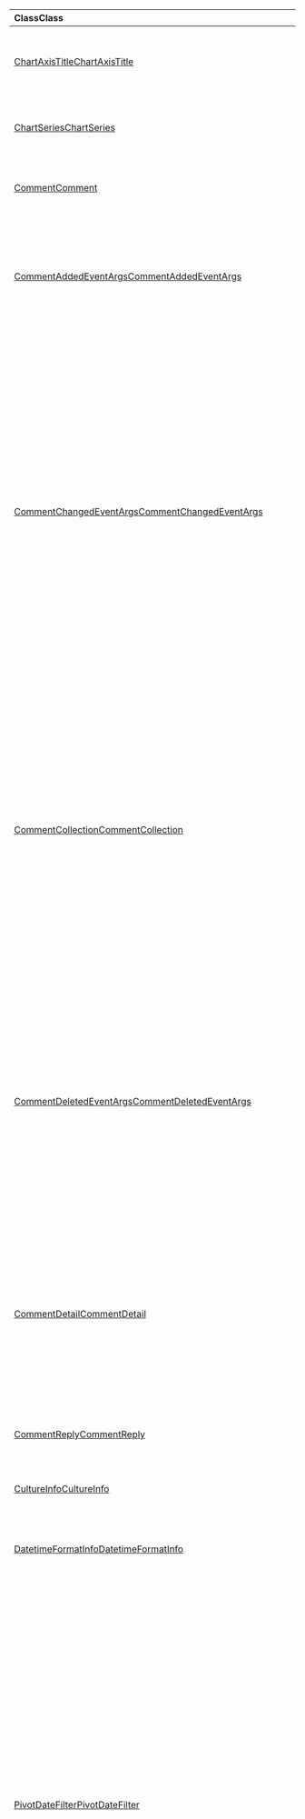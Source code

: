 | <span data-ttu-id="e0d43-101">Class</span><span class="sxs-lookup"><span data-stu-id="e0d43-101">Class</span></span> | <span data-ttu-id="e0d43-102">Campos</span><span class="sxs-lookup"><span data-stu-id="e0d43-102">Fields</span></span> | <span data-ttu-id="e0d43-103">Descripción</span><span class="sxs-lookup"><span data-stu-id="e0d43-103">Description</span></span> |
|:---|:---|:---|
|[<span data-ttu-id="e0d43-104">ChartAxisTitle</span><span class="sxs-lookup"><span data-stu-id="e0d43-104">ChartAxisTitle</span></span>](/javascript/api/excel/excel.chartaxistitle)|[<span data-ttu-id="e0d43-105">textOrientation</span><span class="sxs-lookup"><span data-stu-id="e0d43-105">textOrientation</span></span>](/javascript/api/excel/excel.chartaxistitle#textorientation)|<span data-ttu-id="e0d43-106">Especifica el ángulo al que está orientado el texto para el título del eje del gráfico.</span><span class="sxs-lookup"><span data-stu-id="e0d43-106">Specifies the angle to which the text is oriented for the chart axis title.</span></span>|
|[<span data-ttu-id="e0d43-107">ChartSeries</span><span class="sxs-lookup"><span data-stu-id="e0d43-107">ChartSeries</span></span>](/javascript/api/excel/excel.chartseries)|[<span data-ttu-id="e0d43-108">getDimensionValues (dimensión: Excel. ChartSeriesDimension)</span><span class="sxs-lookup"><span data-stu-id="e0d43-108">getDimensionValues(dimension: Excel.ChartSeriesDimension)</span></span>](/javascript/api/excel/excel.chartseries#getdimensionvalues-dimension-)|<span data-ttu-id="e0d43-109">Obtiene los valores de una única dimensión de la serie del gráfico.</span><span class="sxs-lookup"><span data-stu-id="e0d43-109">Gets the values from a single dimension of the chart series.</span></span>|
|[<span data-ttu-id="e0d43-110">Comment</span><span class="sxs-lookup"><span data-stu-id="e0d43-110">Comment</span></span>](/javascript/api/excel/excel.comment)|[<span data-ttu-id="e0d43-111">contentType</span><span class="sxs-lookup"><span data-stu-id="e0d43-111">contentType</span></span>](/javascript/api/excel/excel.comment#contenttype)|<span data-ttu-id="e0d43-112">Obtiene el tipo de contenido del comentario.</span><span class="sxs-lookup"><span data-stu-id="e0d43-112">Gets the content type of the comment.</span></span>|
|[<span data-ttu-id="e0d43-113">CommentAddedEventArgs</span><span class="sxs-lookup"><span data-stu-id="e0d43-113">CommentAddedEventArgs</span></span>](/javascript/api/excel/excel.commentaddedeventargs)|[<span data-ttu-id="e0d43-114">commentDetails</span><span class="sxs-lookup"><span data-stu-id="e0d43-114">commentDetails</span></span>](/javascript/api/excel/excel.commentaddedeventargs#commentdetails)|<span data-ttu-id="e0d43-115">Obtenga la matriz CommentDetail que contiene el identificador de comentario y los identificadores de sus respuestas relacionadas.</span><span class="sxs-lookup"><span data-stu-id="e0d43-115">Get the CommentDetail array which contains the comment Id and Ids of its related replies.</span></span>|
||[<span data-ttu-id="e0d43-116">source</span><span class="sxs-lookup"><span data-stu-id="e0d43-116">source</span></span>](/javascript/api/excel/excel.commentaddedeventargs#source)|<span data-ttu-id="e0d43-117">Especifica el origen del evento.</span><span class="sxs-lookup"><span data-stu-id="e0d43-117">Specifies the source of the event.</span></span>|
||[<span data-ttu-id="e0d43-118">type</span><span class="sxs-lookup"><span data-stu-id="e0d43-118">type</span></span>](/javascript/api/excel/excel.commentaddedeventargs#type)|<span data-ttu-id="e0d43-119">Obtiene el tipo del evento.</span><span class="sxs-lookup"><span data-stu-id="e0d43-119">Gets the type of the event.</span></span>|
||[<span data-ttu-id="e0d43-120">worksheetId</span><span class="sxs-lookup"><span data-stu-id="e0d43-120">worksheetId</span></span>](/javascript/api/excel/excel.commentaddedeventargs#worksheetid)|<span data-ttu-id="e0d43-121">Obtiene el identificador de la hoja de cálculo en la que se produjo el evento.</span><span class="sxs-lookup"><span data-stu-id="e0d43-121">Gets the Id of the worksheet in which the event happened.</span></span>|
|[<span data-ttu-id="e0d43-122">CommentChangedEventArgs</span><span class="sxs-lookup"><span data-stu-id="e0d43-122">CommentChangedEventArgs</span></span>](/javascript/api/excel/excel.commentchangedeventargs)|[<span data-ttu-id="e0d43-123">changeType</span><span class="sxs-lookup"><span data-stu-id="e0d43-123">changeType</span></span>](/javascript/api/excel/excel.commentchangedeventargs#changetype)|<span data-ttu-id="e0d43-124">Obtiene el tipo de cambio que representa el modo en que se desencadena el evento Changed.</span><span class="sxs-lookup"><span data-stu-id="e0d43-124">Gets the change type that represents how the changed event is triggered.</span></span>|
||[<span data-ttu-id="e0d43-125">commentDetails</span><span class="sxs-lookup"><span data-stu-id="e0d43-125">commentDetails</span></span>](/javascript/api/excel/excel.commentchangedeventargs#commentdetails)|<span data-ttu-id="e0d43-126">Obtenga la matriz CommentDetail que contiene el identificador de comentario y los identificadores de sus respuestas relacionadas.</span><span class="sxs-lookup"><span data-stu-id="e0d43-126">Get the CommentDetail array which contains the comment Id and Ids of its related replies.</span></span>|
||[<span data-ttu-id="e0d43-127">source</span><span class="sxs-lookup"><span data-stu-id="e0d43-127">source</span></span>](/javascript/api/excel/excel.commentchangedeventargs#source)|<span data-ttu-id="e0d43-128">Especifica el origen del evento.</span><span class="sxs-lookup"><span data-stu-id="e0d43-128">Specifies the source of the event.</span></span>|
||[<span data-ttu-id="e0d43-129">type</span><span class="sxs-lookup"><span data-stu-id="e0d43-129">type</span></span>](/javascript/api/excel/excel.commentchangedeventargs#type)|<span data-ttu-id="e0d43-130">Obtiene el tipo del evento.</span><span class="sxs-lookup"><span data-stu-id="e0d43-130">Gets the type of the event.</span></span>|
||[<span data-ttu-id="e0d43-131">worksheetId</span><span class="sxs-lookup"><span data-stu-id="e0d43-131">worksheetId</span></span>](/javascript/api/excel/excel.commentchangedeventargs#worksheetid)|<span data-ttu-id="e0d43-132">Obtiene el identificador de la hoja de cálculo en la que se produjo el evento.</span><span class="sxs-lookup"><span data-stu-id="e0d43-132">Gets the Id of the worksheet in which the event happened.</span></span>|
|[<span data-ttu-id="e0d43-133">CommentCollection</span><span class="sxs-lookup"><span data-stu-id="e0d43-133">CommentCollection</span></span>](/javascript/api/excel/excel.commentcollection)|[<span data-ttu-id="e0d43-134">onAdded</span><span class="sxs-lookup"><span data-stu-id="e0d43-134">onAdded</span></span>](/javascript/api/excel/excel.commentcollection#onadded)|<span data-ttu-id="e0d43-135">Se produce cuando se agregan los comentarios.</span><span class="sxs-lookup"><span data-stu-id="e0d43-135">Occurs when the comments are added.</span></span>|
||[<span data-ttu-id="e0d43-136">onChanged</span><span class="sxs-lookup"><span data-stu-id="e0d43-136">onChanged</span></span>](/javascript/api/excel/excel.commentcollection#onchanged)|<span data-ttu-id="e0d43-137">Se produce cuando se cambian los comentarios o las respuestas de una colección de comentarios, incluso cuando se eliminan las respuestas.</span><span class="sxs-lookup"><span data-stu-id="e0d43-137">Occurs when comments or replies in a comment collection are changed, including when replies are deleted.</span></span>|
||[<span data-ttu-id="e0d43-138">onDeleted</span><span class="sxs-lookup"><span data-stu-id="e0d43-138">onDeleted</span></span>](/javascript/api/excel/excel.commentcollection#ondeleted)|<span data-ttu-id="e0d43-139">Se produce cuando se eliminan comentarios en la colección de comentarios.</span><span class="sxs-lookup"><span data-stu-id="e0d43-139">Occurs when comments are deleted in the comment collection.</span></span>|
|[<span data-ttu-id="e0d43-140">CommentDeletedEventArgs</span><span class="sxs-lookup"><span data-stu-id="e0d43-140">CommentDeletedEventArgs</span></span>](/javascript/api/excel/excel.commentdeletedeventargs)|[<span data-ttu-id="e0d43-141">commentDetails</span><span class="sxs-lookup"><span data-stu-id="e0d43-141">commentDetails</span></span>](/javascript/api/excel/excel.commentdeletedeventargs#commentdetails)|<span data-ttu-id="e0d43-142">Obtenga la matriz CommentDetail que contiene el identificador de comentario y los identificadores de sus respuestas relacionadas.</span><span class="sxs-lookup"><span data-stu-id="e0d43-142">Get the CommentDetail array which contains the comment Id and Ids of its related replies.</span></span>|
||[<span data-ttu-id="e0d43-143">source</span><span class="sxs-lookup"><span data-stu-id="e0d43-143">source</span></span>](/javascript/api/excel/excel.commentdeletedeventargs#source)|<span data-ttu-id="e0d43-144">Especifica el origen del evento.</span><span class="sxs-lookup"><span data-stu-id="e0d43-144">Specifies the source of the event.</span></span>|
||[<span data-ttu-id="e0d43-145">type</span><span class="sxs-lookup"><span data-stu-id="e0d43-145">type</span></span>](/javascript/api/excel/excel.commentdeletedeventargs#type)|<span data-ttu-id="e0d43-146">Obtiene el tipo del evento.</span><span class="sxs-lookup"><span data-stu-id="e0d43-146">Gets the type of the event.</span></span>|
||[<span data-ttu-id="e0d43-147">worksheetId</span><span class="sxs-lookup"><span data-stu-id="e0d43-147">worksheetId</span></span>](/javascript/api/excel/excel.commentdeletedeventargs#worksheetid)|<span data-ttu-id="e0d43-148">Obtiene el identificador de la hoja de cálculo en la que se produjo el evento.</span><span class="sxs-lookup"><span data-stu-id="e0d43-148">Gets the Id of the worksheet in which the event happened.</span></span>|
|[<span data-ttu-id="e0d43-149">CommentDetail</span><span class="sxs-lookup"><span data-stu-id="e0d43-149">CommentDetail</span></span>](/javascript/api/excel/excel.commentdetail)|[<span data-ttu-id="e0d43-150">commentId</span><span class="sxs-lookup"><span data-stu-id="e0d43-150">commentId</span></span>](/javascript/api/excel/excel.commentdetail#commentid)|<span data-ttu-id="e0d43-151">Representa el identificador del comentario.</span><span class="sxs-lookup"><span data-stu-id="e0d43-151">Represents the id of comment.</span></span>|
||[<span data-ttu-id="e0d43-152">replyIds</span><span class="sxs-lookup"><span data-stu-id="e0d43-152">replyIds</span></span>](/javascript/api/excel/excel.commentdetail#replyids)|<span data-ttu-id="e0d43-153">Representa los identificadores de las respuestas relacionadas que pertenecen al comentario.</span><span class="sxs-lookup"><span data-stu-id="e0d43-153">Represents the ids of the related replies belong to comment.</span></span>|
|[<span data-ttu-id="e0d43-154">CommentReply</span><span class="sxs-lookup"><span data-stu-id="e0d43-154">CommentReply</span></span>](/javascript/api/excel/excel.commentreply)|[<span data-ttu-id="e0d43-155">contentType</span><span class="sxs-lookup"><span data-stu-id="e0d43-155">contentType</span></span>](/javascript/api/excel/excel.commentreply#contenttype)|<span data-ttu-id="e0d43-156">El tipo de contenido de la respuesta.</span><span class="sxs-lookup"><span data-stu-id="e0d43-156">The content type of the reply.</span></span>|
|[<span data-ttu-id="e0d43-157">CultureInfo</span><span class="sxs-lookup"><span data-stu-id="e0d43-157">CultureInfo</span></span>](/javascript/api/excel/excel.cultureinfo)|[<span data-ttu-id="e0d43-158">datetimeFormat</span><span class="sxs-lookup"><span data-stu-id="e0d43-158">datetimeFormat</span></span>](/javascript/api/excel/excel.cultureinfo#datetimeformat)|<span data-ttu-id="e0d43-159">Define el formato adecuado culturalmente para mostrar la fecha y la hora.</span><span class="sxs-lookup"><span data-stu-id="e0d43-159">Defines the culturally appropriate format of displaying date and time.</span></span>|
|[<span data-ttu-id="e0d43-160">DatetimeFormatInfo</span><span class="sxs-lookup"><span data-stu-id="e0d43-160">DatetimeFormatInfo</span></span>](/javascript/api/excel/excel.datetimeformatinfo)|[<span data-ttu-id="e0d43-161">dateSeparator</span><span class="sxs-lookup"><span data-stu-id="e0d43-161">dateSeparator</span></span>](/javascript/api/excel/excel.datetimeformatinfo#dateseparator)|<span data-ttu-id="e0d43-162">Obtiene la cadena que se usa como separador de fecha.</span><span class="sxs-lookup"><span data-stu-id="e0d43-162">Gets the string used as the date separator.</span></span>|
||[<span data-ttu-id="e0d43-163">longDatePattern</span><span class="sxs-lookup"><span data-stu-id="e0d43-163">longDatePattern</span></span>](/javascript/api/excel/excel.datetimeformatinfo#longdatepattern)|<span data-ttu-id="e0d43-164">Obtiene la cadena de formato para un valor de fecha larga.</span><span class="sxs-lookup"><span data-stu-id="e0d43-164">Gets the format string for a long date value.</span></span>|
||[<span data-ttu-id="e0d43-165">longTimePattern</span><span class="sxs-lookup"><span data-stu-id="e0d43-165">longTimePattern</span></span>](/javascript/api/excel/excel.datetimeformatinfo#longtimepattern)|<span data-ttu-id="e0d43-166">Obtiene la cadena de formato para un valor de hora larga.</span><span class="sxs-lookup"><span data-stu-id="e0d43-166">Gets the format string for a long time value.</span></span>|
||[<span data-ttu-id="e0d43-167">shortDatePattern</span><span class="sxs-lookup"><span data-stu-id="e0d43-167">shortDatePattern</span></span>](/javascript/api/excel/excel.datetimeformatinfo#shortdatepattern)|<span data-ttu-id="e0d43-168">Obtiene la cadena de formato para un valor de fecha corta.</span><span class="sxs-lookup"><span data-stu-id="e0d43-168">Gets the format string for a short date value.</span></span>|
||[<span data-ttu-id="e0d43-169">timeSeparator</span><span class="sxs-lookup"><span data-stu-id="e0d43-169">timeSeparator</span></span>](/javascript/api/excel/excel.datetimeformatinfo#timeseparator)|<span data-ttu-id="e0d43-170">Obtiene la cadena que se usa como separador de hora.</span><span class="sxs-lookup"><span data-stu-id="e0d43-170">Gets the string used as the time separator.</span></span>|
|[<span data-ttu-id="e0d43-171">PivotDateFilter</span><span class="sxs-lookup"><span data-stu-id="e0d43-171">PivotDateFilter</span></span>](/javascript/api/excel/excel.pivotdatefilter)|[<span data-ttu-id="e0d43-172">comparación</span><span class="sxs-lookup"><span data-stu-id="e0d43-172">comparator</span></span>](/javascript/api/excel/excel.pivotdatefilter#comparator)|<span data-ttu-id="e0d43-173">El Comparator es el valor estático con el que se comparan otros valores.</span><span class="sxs-lookup"><span data-stu-id="e0d43-173">The comparator is the static value to which other values are compared.</span></span>|
||[<span data-ttu-id="e0d43-174">condition</span><span class="sxs-lookup"><span data-stu-id="e0d43-174">condition</span></span>](/javascript/api/excel/excel.pivotdatefilter#condition)|<span data-ttu-id="e0d43-175">Especifica la condición del filtro, que define los criterios de filtrado necesarios.</span><span class="sxs-lookup"><span data-stu-id="e0d43-175">Specifies the condition for the filter, which defines the necessary filtering criteria.</span></span>|
||[<span data-ttu-id="e0d43-176">exclusivas</span><span class="sxs-lookup"><span data-stu-id="e0d43-176">exclusive</span></span>](/javascript/api/excel/excel.pivotdatefilter#exclusive)|<span data-ttu-id="e0d43-177">Si es true, Filter *excluye* los elementos que cumplen los criterios.</span><span class="sxs-lookup"><span data-stu-id="e0d43-177">If true, filter *excludes* items that meet criteria.</span></span>|
||[<span data-ttu-id="e0d43-178">lowerBound</span><span class="sxs-lookup"><span data-stu-id="e0d43-178">lowerBound</span></span>](/javascript/api/excel/excel.pivotdatefilter#lowerbound)|<span data-ttu-id="e0d43-179">Límite inferior del intervalo para la `Between` condición de filtro.</span><span class="sxs-lookup"><span data-stu-id="e0d43-179">The lower-bound of the range for the `Between` filter condition.</span></span>|
||[<span data-ttu-id="e0d43-180">upperBound</span><span class="sxs-lookup"><span data-stu-id="e0d43-180">upperBound</span></span>](/javascript/api/excel/excel.pivotdatefilter#upperbound)|<span data-ttu-id="e0d43-181">Límite superior del intervalo para la `Between` condición de filtro.</span><span class="sxs-lookup"><span data-stu-id="e0d43-181">The upper-bound of the range for the `Between` filter condition.</span></span>|
||[<span data-ttu-id="e0d43-182">wholeDays</span><span class="sxs-lookup"><span data-stu-id="e0d43-182">wholeDays</span></span>](/javascript/api/excel/excel.pivotdatefilter#wholedays)|<span data-ttu-id="e0d43-183">Para `Equals` `Before` `After` las condiciones de filtrado,, y `Between` , indica si las comparaciones deben realizarse como días completos.</span><span class="sxs-lookup"><span data-stu-id="e0d43-183">For `Equals`, `Before`, `After`, and `Between` filter conditions, indicates if comparisons should be made as whole days.</span></span>|
|[<span data-ttu-id="e0d43-184">PivotField</span><span class="sxs-lookup"><span data-stu-id="e0d43-184">PivotField</span></span>](/javascript/api/excel/excel.pivotfield)|[<span data-ttu-id="e0d43-185">applyFilter (Filter: Excel. PivotFilters)</span><span class="sxs-lookup"><span data-stu-id="e0d43-185">applyFilter(filter: Excel.PivotFilters)</span></span>](/javascript/api/excel/excel.pivotfield#applyfilter-filter-)|<span data-ttu-id="e0d43-186">Establece uno o varios los filtros dinámicos actuales del campo y los aplica al campo.</span><span class="sxs-lookup"><span data-stu-id="e0d43-186">Sets one or more of the field's current PivotFilters and applies them to the field.</span></span>|
||[<span data-ttu-id="e0d43-187">clearAllFilters()</span><span class="sxs-lookup"><span data-stu-id="e0d43-187">clearAllFilters()</span></span>](/javascript/api/excel/excel.pivotfield#clearallfilters--)|<span data-ttu-id="e0d43-188">Borra todos los criterios de todos los filtros del campo.</span><span class="sxs-lookup"><span data-stu-id="e0d43-188">Clears all criteria from all of the field's filters.</span></span>|
||[<span data-ttu-id="e0d43-189">clearFilter (filterType: Excel. PivotFilterType)</span><span class="sxs-lookup"><span data-stu-id="e0d43-189">clearFilter(filterType: Excel.PivotFilterType)</span></span>](/javascript/api/excel/excel.pivotfield#clearfilter-filtertype-)|<span data-ttu-id="e0d43-190">Borra todos los criterios existentes del filtro del campo del tipo especificado (si se aplica uno actualmente).</span><span class="sxs-lookup"><span data-stu-id="e0d43-190">Clears all existing criteria from the field's filter of the given type (if one is currently applied).</span></span>|
||[<span data-ttu-id="e0d43-191">getFilters()</span><span class="sxs-lookup"><span data-stu-id="e0d43-191">getFilters()</span></span>](/javascript/api/excel/excel.pivotfield#getfilters--)|<span data-ttu-id="e0d43-192">Obtiene todos los filtros aplicados actualmente en el campo.</span><span class="sxs-lookup"><span data-stu-id="e0d43-192">Gets all filters currently applied on the field.</span></span>|
||[<span data-ttu-id="e0d43-193">isFiltered (filterType?: Excel. PivotFilterType)</span><span class="sxs-lookup"><span data-stu-id="e0d43-193">isFiltered(filterType?: Excel.PivotFilterType)</span></span>](/javascript/api/excel/excel.pivotfield#isfiltered-filtertype-)|<span data-ttu-id="e0d43-194">Comprueba si hay filtros aplicados en el campo.</span><span class="sxs-lookup"><span data-stu-id="e0d43-194">Checks if there are any applied filters on the field.</span></span>|
|[<span data-ttu-id="e0d43-195">PivotFilters</span><span class="sxs-lookup"><span data-stu-id="e0d43-195">PivotFilters</span></span>](/javascript/api/excel/excel.pivotfilters)|[<span data-ttu-id="e0d43-196">dateFilter</span><span class="sxs-lookup"><span data-stu-id="e0d43-196">dateFilter</span></span>](/javascript/api/excel/excel.pivotfilters#datefilter)|<span data-ttu-id="e0d43-197">El filtro de fecha aplicado actualmente del campo dinámico.</span><span class="sxs-lookup"><span data-stu-id="e0d43-197">The PivotField's currently applied date filter.</span></span>|
||[<span data-ttu-id="e0d43-198">labelFilter</span><span class="sxs-lookup"><span data-stu-id="e0d43-198">labelFilter</span></span>](/javascript/api/excel/excel.pivotfilters#labelfilter)|<span data-ttu-id="e0d43-199">El filtro de etiqueta aplicado actualmente al campo de campo.</span><span class="sxs-lookup"><span data-stu-id="e0d43-199">The PivotField's currently applied label filter.</span></span>|
||[<span data-ttu-id="e0d43-200">manualFilter</span><span class="sxs-lookup"><span data-stu-id="e0d43-200">manualFilter</span></span>](/javascript/api/excel/excel.pivotfilters#manualfilter)|<span data-ttu-id="e0d43-201">El filtro manual aplicado actualmente del campo dinámico.</span><span class="sxs-lookup"><span data-stu-id="e0d43-201">The PivotField's currently applied manual filter.</span></span>|
||[<span data-ttu-id="e0d43-202">valueFilter</span><span class="sxs-lookup"><span data-stu-id="e0d43-202">valueFilter</span></span>](/javascript/api/excel/excel.pivotfilters#valuefilter)|<span data-ttu-id="e0d43-203">El filtro de valor aplicado actualmente del campo dinámico.</span><span class="sxs-lookup"><span data-stu-id="e0d43-203">The PivotField's currently applied value filter.</span></span>|
|[<span data-ttu-id="e0d43-204">PivotLabelFilter</span><span class="sxs-lookup"><span data-stu-id="e0d43-204">PivotLabelFilter</span></span>](/javascript/api/excel/excel.pivotlabelfilter)|[<span data-ttu-id="e0d43-205">comparación</span><span class="sxs-lookup"><span data-stu-id="e0d43-205">comparator</span></span>](/javascript/api/excel/excel.pivotlabelfilter#comparator)|<span data-ttu-id="e0d43-206">El Comparator es el valor estático con el que se comparan otros valores.</span><span class="sxs-lookup"><span data-stu-id="e0d43-206">The comparator is the static value to which other values are compared.</span></span>|
||[<span data-ttu-id="e0d43-207">condition</span><span class="sxs-lookup"><span data-stu-id="e0d43-207">condition</span></span>](/javascript/api/excel/excel.pivotlabelfilter#condition)|<span data-ttu-id="e0d43-208">Especifica la condición del filtro, que define los criterios de filtrado necesarios.</span><span class="sxs-lookup"><span data-stu-id="e0d43-208">Specifies the condition for the filter, which defines the necessary filtering criteria.</span></span>|
||[<span data-ttu-id="e0d43-209">exclusivas</span><span class="sxs-lookup"><span data-stu-id="e0d43-209">exclusive</span></span>](/javascript/api/excel/excel.pivotlabelfilter#exclusive)|<span data-ttu-id="e0d43-210">Si es true, Filter *excluye* los elementos que cumplen los criterios.</span><span class="sxs-lookup"><span data-stu-id="e0d43-210">If true, filter *excludes* items that meet criteria.</span></span>|
||[<span data-ttu-id="e0d43-211">lowerBound</span><span class="sxs-lookup"><span data-stu-id="e0d43-211">lowerBound</span></span>](/javascript/api/excel/excel.pivotlabelfilter#lowerbound)|<span data-ttu-id="e0d43-212">Límite inferior del intervalo para la condición de filtro between.</span><span class="sxs-lookup"><span data-stu-id="e0d43-212">The lower-bound of the range for the Between filter condition.</span></span>|
||[<span data-ttu-id="e0d43-213">substring</span><span class="sxs-lookup"><span data-stu-id="e0d43-213">substring</span></span>](/javascript/api/excel/excel.pivotlabelfilter#substring)|<span data-ttu-id="e0d43-214">Subcadena que se usa `BeginsWith` para `EndsWith` `Contains` las condiciones de filtro, y.</span><span class="sxs-lookup"><span data-stu-id="e0d43-214">The substring used for `BeginsWith`, `EndsWith`, and `Contains` filter conditions.</span></span>|
||[<span data-ttu-id="e0d43-215">upperBound</span><span class="sxs-lookup"><span data-stu-id="e0d43-215">upperBound</span></span>](/javascript/api/excel/excel.pivotlabelfilter#upperbound)|<span data-ttu-id="e0d43-216">Límite superior del intervalo para la condición de filtro between.</span><span class="sxs-lookup"><span data-stu-id="e0d43-216">The upper-bound of the range for the Between filter condition.</span></span>|
|[<span data-ttu-id="e0d43-217">PivotManualFilter</span><span class="sxs-lookup"><span data-stu-id="e0d43-217">PivotManualFilter</span></span>](/javascript/api/excel/excel.pivotmanualfilter)|[<span data-ttu-id="e0d43-218">selectedItems</span><span class="sxs-lookup"><span data-stu-id="e0d43-218">selectedItems</span></span>](/javascript/api/excel/excel.pivotmanualfilter#selecteditems)|<span data-ttu-id="e0d43-219">Lista de elementos seleccionados que se va a filtrar manualmente.</span><span class="sxs-lookup"><span data-stu-id="e0d43-219">A list of selected items to manually filter.</span></span>|
|[<span data-ttu-id="e0d43-220">PivotTable</span><span class="sxs-lookup"><span data-stu-id="e0d43-220">PivotTable</span></span>](/javascript/api/excel/excel.pivottable)|[<span data-ttu-id="e0d43-221">allowMultipleFiltersPerField</span><span class="sxs-lookup"><span data-stu-id="e0d43-221">allowMultipleFiltersPerField</span></span>](/javascript/api/excel/excel.pivottable#allowmultiplefiltersperfield)|<span data-ttu-id="e0d43-222">Especifica si la tabla dinámica permite la aplicación de varios filtros dinámicos en un campo dinámico dado en la tabla.</span><span class="sxs-lookup"><span data-stu-id="e0d43-222">Specifies if the PivotTable allows the application of multiple PivotFilters on a given PivotField in the table.</span></span>|
|[<span data-ttu-id="e0d43-223">PivotTableScopedCollection</span><span class="sxs-lookup"><span data-stu-id="e0d43-223">PivotTableScopedCollection</span></span>](/javascript/api/excel/excel.pivottablescopedcollection)|[<span data-ttu-id="e0d43-224">getCount()</span><span class="sxs-lookup"><span data-stu-id="e0d43-224">getCount()</span></span>](/javascript/api/excel/excel.pivottablescopedcollection#getcount--)|<span data-ttu-id="e0d43-225">Obtiene el número de tablas dinámicas de la colección.</span><span class="sxs-lookup"><span data-stu-id="e0d43-225">Gets the number of PivotTables in the collection.</span></span>|
||[<span data-ttu-id="e0d43-226">getFirst()</span><span class="sxs-lookup"><span data-stu-id="e0d43-226">getFirst()</span></span>](/javascript/api/excel/excel.pivottablescopedcollection#getfirst--)|<span data-ttu-id="e0d43-227">Obtiene la primera tabla dinámica de la colección.</span><span class="sxs-lookup"><span data-stu-id="e0d43-227">Gets the first PivotTable in the collection.</span></span>|
||[<span data-ttu-id="e0d43-228">getItem(key: string)</span><span class="sxs-lookup"><span data-stu-id="e0d43-228">getItem(key: string)</span></span>](/javascript/api/excel/excel.pivottablescopedcollection#getitem-key-)|<span data-ttu-id="e0d43-229">Obtiene una tabla dinámica por nombre.</span><span class="sxs-lookup"><span data-stu-id="e0d43-229">Gets a PivotTable by name.</span></span>|
||[<span data-ttu-id="e0d43-230">getItemOrNullObject(name: string)</span><span class="sxs-lookup"><span data-stu-id="e0d43-230">getItemOrNullObject(name: string)</span></span>](/javascript/api/excel/excel.pivottablescopedcollection#getitemornullobject-name-)|<span data-ttu-id="e0d43-231">Obtiene una tabla dinámica por nombre.</span><span class="sxs-lookup"><span data-stu-id="e0d43-231">Gets a PivotTable by name.</span></span>|
||[<span data-ttu-id="e0d43-232">items</span><span class="sxs-lookup"><span data-stu-id="e0d43-232">items</span></span>](/javascript/api/excel/excel.pivottablescopedcollection#items)|<span data-ttu-id="e0d43-233">Obtiene los elementos secundarios cargados en esta colección.</span><span class="sxs-lookup"><span data-stu-id="e0d43-233">Gets the loaded child items in this collection.</span></span>|
|[<span data-ttu-id="e0d43-234">PivotValueFilter</span><span class="sxs-lookup"><span data-stu-id="e0d43-234">PivotValueFilter</span></span>](/javascript/api/excel/excel.pivotvaluefilter)|[<span data-ttu-id="e0d43-235">comparación</span><span class="sxs-lookup"><span data-stu-id="e0d43-235">comparator</span></span>](/javascript/api/excel/excel.pivotvaluefilter#comparator)|<span data-ttu-id="e0d43-236">El Comparator es el valor estático con el que se comparan otros valores.</span><span class="sxs-lookup"><span data-stu-id="e0d43-236">The comparator is the static value to which other values are compared.</span></span>|
||[<span data-ttu-id="e0d43-237">condition</span><span class="sxs-lookup"><span data-stu-id="e0d43-237">condition</span></span>](/javascript/api/excel/excel.pivotvaluefilter#condition)|<span data-ttu-id="e0d43-238">Especifica la condición del filtro, que define los criterios de filtrado necesarios.</span><span class="sxs-lookup"><span data-stu-id="e0d43-238">Specifies the condition for the filter, which defines the necessary filtering criteria.</span></span>|
||[<span data-ttu-id="e0d43-239">exclusivas</span><span class="sxs-lookup"><span data-stu-id="e0d43-239">exclusive</span></span>](/javascript/api/excel/excel.pivotvaluefilter#exclusive)|<span data-ttu-id="e0d43-240">Si es true, Filter *excluye* los elementos que cumplen los criterios.</span><span class="sxs-lookup"><span data-stu-id="e0d43-240">If true, filter *excludes* items that meet criteria.</span></span>|
||[<span data-ttu-id="e0d43-241">lowerBound</span><span class="sxs-lookup"><span data-stu-id="e0d43-241">lowerBound</span></span>](/javascript/api/excel/excel.pivotvaluefilter#lowerbound)|<span data-ttu-id="e0d43-242">Límite inferior del intervalo para la `Between` condición de filtro.</span><span class="sxs-lookup"><span data-stu-id="e0d43-242">The lower-bound of the range for the `Between` filter condition.</span></span>|
||[<span data-ttu-id="e0d43-243">selectionType</span><span class="sxs-lookup"><span data-stu-id="e0d43-243">selectionType</span></span>](/javascript/api/excel/excel.pivotvaluefilter#selectiontype)|<span data-ttu-id="e0d43-244">Especifica si el filtro es para los N elementos superiores/inferiores, N% superior/inferior o suma N superior o inferior.</span><span class="sxs-lookup"><span data-stu-id="e0d43-244">Specifies if the filter is for the top/bottom N items, top/bottom N percent, or top/bottom N sum.</span></span>|
||[<span data-ttu-id="e0d43-245">límite</span><span class="sxs-lookup"><span data-stu-id="e0d43-245">threshold</span></span>](/javascript/api/excel/excel.pivotvaluefilter#threshold)|<span data-ttu-id="e0d43-246">El número de umbral "N" de elementos, porcentaje o suma que se va a filtrar para una condición de filtro superior o inferior.</span><span class="sxs-lookup"><span data-stu-id="e0d43-246">The "N" threshold number of items, percent, or sum to be filtered for a Top/Bottom filter condition.</span></span>|
||[<span data-ttu-id="e0d43-247">upperBound</span><span class="sxs-lookup"><span data-stu-id="e0d43-247">upperBound</span></span>](/javascript/api/excel/excel.pivotvaluefilter#upperbound)|<span data-ttu-id="e0d43-248">Límite superior del intervalo para la `Between` condición de filtro.</span><span class="sxs-lookup"><span data-stu-id="e0d43-248">The upper-bound of the range for the `Between` filter condition.</span></span>|
||[<span data-ttu-id="e0d43-249">value</span><span class="sxs-lookup"><span data-stu-id="e0d43-249">value</span></span>](/javascript/api/excel/excel.pivotvaluefilter#value)|<span data-ttu-id="e0d43-250">Nombre del "valor" elegido en el campo por el que se va a filtrar.</span><span class="sxs-lookup"><span data-stu-id="e0d43-250">Name of the chosen "value" in the field by which to filter.</span></span>|
|[<span data-ttu-id="e0d43-251">Range</span><span class="sxs-lookup"><span data-stu-id="e0d43-251">Range</span></span>](/javascript/api/excel/excel.range)|[<span data-ttu-id="e0d43-252">getDirectPrecedents()</span><span class="sxs-lookup"><span data-stu-id="e0d43-252">getDirectPrecedents()</span></span>](/javascript/api/excel/excel.range#getdirectprecedents--)|<span data-ttu-id="e0d43-253">Devuelve un objeto WorkbookRangeAreas que representa el rango que contiene todas las celdas precedentes directas de una celda en la misma hoja de cálculo o en varias hojas de cálculo.</span><span class="sxs-lookup"><span data-stu-id="e0d43-253">Returns a WorkbookRangeAreas object that represents the range containing all the direct precedents of a cell in same worksheet or in multiple worksheets.</span></span>|
||[<span data-ttu-id="e0d43-254">getPivotTables (fullyContained?: Boolean)</span><span class="sxs-lookup"><span data-stu-id="e0d43-254">getPivotTables(fullyContained?: boolean)</span></span>](/javascript/api/excel/excel.range#getpivottables-fullycontained-)|<span data-ttu-id="e0d43-255">Obtiene una colección con ámbito de tablas dinámicas superpuestas con el intervalo.</span><span class="sxs-lookup"><span data-stu-id="e0d43-255">Gets a scoped collection of PivotTables that overlap with the range.</span></span>|
||[<span data-ttu-id="e0d43-256">getSpillParent()</span><span class="sxs-lookup"><span data-stu-id="e0d43-256">getSpillParent()</span></span>](/javascript/api/excel/excel.range#getspillparent--)|<span data-ttu-id="e0d43-257">Obtiene el intervalo que contiene la celda de delimitador de una celda en la que se derrama.</span><span class="sxs-lookup"><span data-stu-id="e0d43-257">Gets the range object containing the anchor cell for a cell getting spilled into.</span></span>|
||[<span data-ttu-id="e0d43-258">getSpillParentOrNullObject()</span><span class="sxs-lookup"><span data-stu-id="e0d43-258">getSpillParentOrNullObject()</span></span>](/javascript/api/excel/excel.range#getspillparentornullobject--)|<span data-ttu-id="e0d43-259">Obtiene el intervalo que contiene la celda de delimitador de una celda en la que se derrama.</span><span class="sxs-lookup"><span data-stu-id="e0d43-259">Gets the range object containing the anchor cell for a cell getting spilled into.</span></span>|
||[<span data-ttu-id="e0d43-260">getSpillingToRange()</span><span class="sxs-lookup"><span data-stu-id="e0d43-260">getSpillingToRange()</span></span>](/javascript/api/excel/excel.range#getspillingtorange--)|<span data-ttu-id="e0d43-261">Obtiene el objeto de intervalo que contiene el intervalo de desbordamiento al llamar en una celda de delimitador.</span><span class="sxs-lookup"><span data-stu-id="e0d43-261">Gets the range object containing the spill range when called on an anchor cell.</span></span>|
||[<span data-ttu-id="e0d43-262">getSpillingToRangeOrNullObject()</span><span class="sxs-lookup"><span data-stu-id="e0d43-262">getSpillingToRangeOrNullObject()</span></span>](/javascript/api/excel/excel.range#getspillingtorangeornullobject--)|<span data-ttu-id="e0d43-263">Obtiene el objeto de intervalo que contiene el intervalo de desbordamiento al llamar en una celda de delimitador.</span><span class="sxs-lookup"><span data-stu-id="e0d43-263">Gets the range object containing the spill range when called on an anchor cell.</span></span>|
||[<span data-ttu-id="e0d43-264">hasSpill</span><span class="sxs-lookup"><span data-stu-id="e0d43-264">hasSpill</span></span>](/javascript/api/excel/excel.range#hasspill)|<span data-ttu-id="e0d43-265">Indica si todas las celdas tienen un borde de desbordamiento.</span><span class="sxs-lookup"><span data-stu-id="e0d43-265">Represents if all cells have a spill border.</span></span>|
||[<span data-ttu-id="e0d43-266">numberFormatCategories</span><span class="sxs-lookup"><span data-stu-id="e0d43-266">numberFormatCategories</span></span>](/javascript/api/excel/excel.range#numberformatcategories)|<span data-ttu-id="e0d43-267">Representa la categoría del formato de número de cada celda.</span><span class="sxs-lookup"><span data-stu-id="e0d43-267">Represents the category of number format of each cell.</span></span>|
||[<span data-ttu-id="e0d43-268">savedAsArray</span><span class="sxs-lookup"><span data-stu-id="e0d43-268">savedAsArray</span></span>](/javascript/api/excel/excel.range#savedasarray)|<span data-ttu-id="e0d43-269">Representa si todas las celdas se guardarían como una fórmula de matriz.</span><span class="sxs-lookup"><span data-stu-id="e0d43-269">Represents if ALL the cells would be saved as an array formula.</span></span>|
|[<span data-ttu-id="e0d43-270">RangeAreasCollection</span><span class="sxs-lookup"><span data-stu-id="e0d43-270">RangeAreasCollection</span></span>](/javascript/api/excel/excel.rangeareascollection)|[<span data-ttu-id="e0d43-271">getCount()</span><span class="sxs-lookup"><span data-stu-id="e0d43-271">getCount()</span></span>](/javascript/api/excel/excel.rangeareascollection#getcount--)|<span data-ttu-id="e0d43-272">Obtiene el número de objetos RangeAreas de esta colección.</span><span class="sxs-lookup"><span data-stu-id="e0d43-272">Gets the number of RangeAreas objects in this collection.</span></span>|
||[<span data-ttu-id="e0d43-273">getItemAt(index: number)</span><span class="sxs-lookup"><span data-stu-id="e0d43-273">getItemAt(index: number)</span></span>](/javascript/api/excel/excel.rangeareascollection#getitemat-index-)|<span data-ttu-id="e0d43-274">Devuelve el objeto RangeAreas basándose en la posición de la colección.</span><span class="sxs-lookup"><span data-stu-id="e0d43-274">Returns the RangeAreas object based on position in the collection.</span></span>|
||[<span data-ttu-id="e0d43-275">items</span><span class="sxs-lookup"><span data-stu-id="e0d43-275">items</span></span>](/javascript/api/excel/excel.rangeareascollection#items)|<span data-ttu-id="e0d43-276">Obtiene los elementos secundarios cargados en esta colección.</span><span class="sxs-lookup"><span data-stu-id="e0d43-276">Gets the loaded child items in this collection.</span></span>|
|[<span data-ttu-id="e0d43-277">WorkbookRangeAreas</span><span class="sxs-lookup"><span data-stu-id="e0d43-277">WorkbookRangeAreas</span></span>](/javascript/api/excel/excel.workbookrangeareas)|[<span data-ttu-id="e0d43-278">getRangeAreasBySheet (Key: String)</span><span class="sxs-lookup"><span data-stu-id="e0d43-278">getRangeAreasBySheet(key: string)</span></span>](/javascript/api/excel/excel.workbookrangeareas#getrangeareasbysheet-key-)|<span data-ttu-id="e0d43-279">Devuelve el `RangeAreas` objeto basándose en el identificador de la hoja de cálculo o el nombre de la colección.</span><span class="sxs-lookup"><span data-stu-id="e0d43-279">Returns the `RangeAreas` object based on worksheet id or name in the collection.</span></span>|
||[<span data-ttu-id="e0d43-280">getRangeAreasOrNullObjectBySheet (Key: String)</span><span class="sxs-lookup"><span data-stu-id="e0d43-280">getRangeAreasOrNullObjectBySheet(key: string)</span></span>](/javascript/api/excel/excel.workbookrangeareas#getrangeareasornullobjectbysheet-key-)|<span data-ttu-id="e0d43-281">Devuelve el `RangeAreas` objeto basándose en el nombre de la hoja de cálculo o el identificador de la colección.</span><span class="sxs-lookup"><span data-stu-id="e0d43-281">Returns the `RangeAreas` object based on worksheet name or id in the collection.</span></span>|
||[<span data-ttu-id="e0d43-282">direcciones</span><span class="sxs-lookup"><span data-stu-id="e0d43-282">addresses</span></span>](/javascript/api/excel/excel.workbookrangeareas#addresses)|<span data-ttu-id="e0d43-283">Devuelve una matriz de direcciones en estilo a1.</span><span class="sxs-lookup"><span data-stu-id="e0d43-283">Returns an array of address in A1-style.</span></span>|
||[<span data-ttu-id="e0d43-284">areas</span><span class="sxs-lookup"><span data-stu-id="e0d43-284">areas</span></span>](/javascript/api/excel/excel.workbookrangeareas#areas)|<span data-ttu-id="e0d43-285">Devuelve el `RangeAreasCollection` objeto.</span><span class="sxs-lookup"><span data-stu-id="e0d43-285">Returns the `RangeAreasCollection` object.</span></span>|
||[<span data-ttu-id="e0d43-286">intervalos</span><span class="sxs-lookup"><span data-stu-id="e0d43-286">ranges</span></span>](/javascript/api/excel/excel.workbookrangeareas#ranges)|<span data-ttu-id="e0d43-287">Devuelve los rangos que componen este objeto en un `RangeCollection` objeto.</span><span class="sxs-lookup"><span data-stu-id="e0d43-287">Returns ranges that comprise this object in a `RangeCollection` object.</span></span>|
|[<span data-ttu-id="e0d43-288">Worksheet</span><span class="sxs-lookup"><span data-stu-id="e0d43-288">Worksheet</span></span>](/javascript/api/excel/excel.worksheet)|[<span data-ttu-id="e0d43-289">customProperties</span><span class="sxs-lookup"><span data-stu-id="e0d43-289">customProperties</span></span>](/javascript/api/excel/excel.worksheet#customproperties)|<span data-ttu-id="e0d43-290">Obtiene una colección de propiedades personalizadas en el nivel de hoja de cálculo.</span><span class="sxs-lookup"><span data-stu-id="e0d43-290">Gets a collection of worksheet-level custom properties.</span></span>|
|[<span data-ttu-id="e0d43-291">WorksheetCustomProperty</span><span class="sxs-lookup"><span data-stu-id="e0d43-291">WorksheetCustomProperty</span></span>](/javascript/api/excel/excel.worksheetcustomproperty)|[<span data-ttu-id="e0d43-292">delete()</span><span class="sxs-lookup"><span data-stu-id="e0d43-292">delete()</span></span>](/javascript/api/excel/excel.worksheetcustomproperty#delete--)|<span data-ttu-id="e0d43-293">Elimina la propiedad personalizada.</span><span class="sxs-lookup"><span data-stu-id="e0d43-293">Deletes the custom property.</span></span>|
||[<span data-ttu-id="e0d43-294">key</span><span class="sxs-lookup"><span data-stu-id="e0d43-294">key</span></span>](/javascript/api/excel/excel.worksheetcustomproperty#key)|<span data-ttu-id="e0d43-295">Obtiene la clave de la propiedad personalizada.</span><span class="sxs-lookup"><span data-stu-id="e0d43-295">Gets the key of the custom property.</span></span>|
||[<span data-ttu-id="e0d43-296">value</span><span class="sxs-lookup"><span data-stu-id="e0d43-296">value</span></span>](/javascript/api/excel/excel.worksheetcustomproperty#value)|<span data-ttu-id="e0d43-297">Obtiene o establece el valor de la propiedad personalizada.</span><span class="sxs-lookup"><span data-stu-id="e0d43-297">Gets or sets the value of the custom property.</span></span>|
|[<span data-ttu-id="e0d43-298">WorksheetCustomPropertyCollection</span><span class="sxs-lookup"><span data-stu-id="e0d43-298">WorksheetCustomPropertyCollection</span></span>](/javascript/api/excel/excel.worksheetcustompropertycollection)|[<span data-ttu-id="e0d43-299">Add (Key: String, Value: String)</span><span class="sxs-lookup"><span data-stu-id="e0d43-299">add(key: string, value: string)</span></span>](/javascript/api/excel/excel.worksheetcustompropertycollection#add-key--value-)|<span data-ttu-id="e0d43-300">Agrega una nueva propiedad personalizada que se asigna a la clave proporcionada.</span><span class="sxs-lookup"><span data-stu-id="e0d43-300">Adds a new custom property that maps to the provided key.</span></span>|
||[<span data-ttu-id="e0d43-301">getCount()</span><span class="sxs-lookup"><span data-stu-id="e0d43-301">getCount()</span></span>](/javascript/api/excel/excel.worksheetcustompropertycollection#getcount--)|<span data-ttu-id="e0d43-302">Obtiene el número de propiedades personalizadas de esta hoja de cálculo.</span><span class="sxs-lookup"><span data-stu-id="e0d43-302">Gets the number of custom properties on this worksheet.</span></span>|
||[<span data-ttu-id="e0d43-303">getItem(key: string)</span><span class="sxs-lookup"><span data-stu-id="e0d43-303">getItem(key: string)</span></span>](/javascript/api/excel/excel.worksheetcustompropertycollection#getitem-key-)|<span data-ttu-id="e0d43-304">Obtiene un objeto de propiedad personalizada mediante su clave, que no distingue mayúsculas de minúsculas.</span><span class="sxs-lookup"><span data-stu-id="e0d43-304">Gets a custom property object by its key, which is case-insensitive.</span></span>|
||[<span data-ttu-id="e0d43-305">getItemOrNullObject(key: string)</span><span class="sxs-lookup"><span data-stu-id="e0d43-305">getItemOrNullObject(key: string)</span></span>](/javascript/api/excel/excel.worksheetcustompropertycollection#getitemornullobject-key-)|<span data-ttu-id="e0d43-306">Obtiene un objeto de propiedad personalizada mediante su clave, que no distingue mayúsculas de minúsculas.</span><span class="sxs-lookup"><span data-stu-id="e0d43-306">Gets a custom property object by its key, which is case-insensitive.</span></span>|
||[<span data-ttu-id="e0d43-307">items</span><span class="sxs-lookup"><span data-stu-id="e0d43-307">items</span></span>](/javascript/api/excel/excel.worksheetcustompropertycollection#items)|<span data-ttu-id="e0d43-308">Obtiene los elementos secundarios cargados en esta colección.</span><span class="sxs-lookup"><span data-stu-id="e0d43-308">Gets the loaded child items in this collection.</span></span>|
